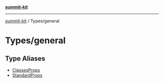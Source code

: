 [**summit-kit**](../../README.md)

***

[summit-kit](../../modules.md) / Types/general

# Types/general

## Type Aliases

- [ClassesProps](type-aliases/ClassesProps.md)
- [StandardProps](type-aliases/StandardProps.md)
